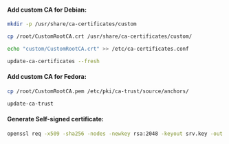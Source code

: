 #### Add custom CA for Debian:
```bash
mkdir -p /usr/share/ca-certificates/custom
```
```bash
cp /root/CustomRootCA.crt /usr/share/ca-certificates/custom/
```
```bash
echo "custom/CustomRootCA.crt" >> /etc/ca-certificates.conf
```
```bash
update-ca-certificates --fresh
```

#### Add custom CA for Fedora:
```bash
cp /root/CustomRootCA.pem /etc/pki/ca-trust/source/anchors/
```
```bash
update-ca-trust
```

#### Generate Self-signed certificate:
```bash
openssl req -x509 -sha256 -nodes -newkey rsa:2048 -keyout srv.key -out srv.crt -days 730
```
